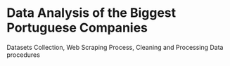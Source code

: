 # Data Analysis of the Biggest Portuguese Companies 
Datasets Collection, Web Scraping Process, Cleaning and Processing Data procedures
